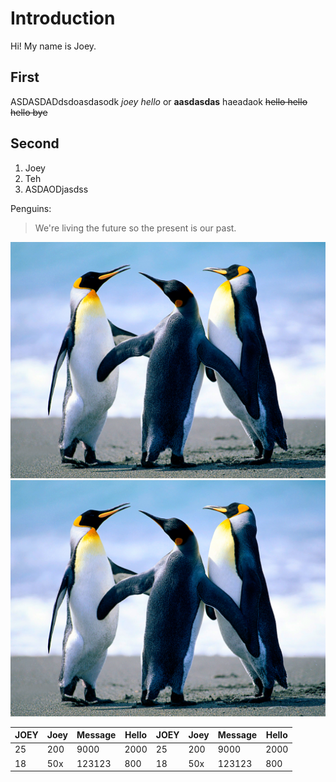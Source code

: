 # Introduction

Hi! My name is Joey. 

## First

ASDASDADdsdoasdasodk _joey hello_ or **aasdasdas** haeadaok ~~hello hello hello bye~~

## Second

1. Joey
2. Teh
3. ASDAODjasdss

Penguins: 
> We're living the future so
> the present is our past.

![gras](imgs/Penguins.jpg) ![gras](imgs/Penguins.jpg)


| JOEY| Joey | Message | Hello |  JOEY| Joey | Message | Hello | 
|---- | ---- | --- | --- |---- | ---- | --- | --- |
| 25  | 200  | 9000 | 2000 |  25  | 200  | 9000 | 2000 |
| 18  | 50x  | 123123 | 800 |  18  | 50x  | 123123 | 800 |
